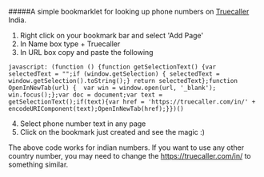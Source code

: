 #####A simple bookmarklet for looking up phone numbers on [Truecaller](http://www.truecaller.com) India.


1. Right click on your bookmark bar and select  'Add Page'
2. In Name box type + Truecaller
3. In URL box copy and paste the following
  ```
  javascript: (function () {function getSelectionText() {var selectedText = "";if (window.getSelection) { selectedText = window.getSelection().toString();} return selectedText};function OpenInNewTab(url) {  var win = window.open(url, '_blank');  win.focus();};var doc = document;var text = getSelectionText();if(text){var href = 'https://truecaller.com/in/' + encodeURIComponent(text);OpenInNewTab(href);}})()

  ```
4. Select phone number text in any page
5. Click on the bookmark just created and see the magic :)

The above code works for indian numbers. If you want to use any other country number, you may need to change the https://truecaller.com/in/ to something similar.
